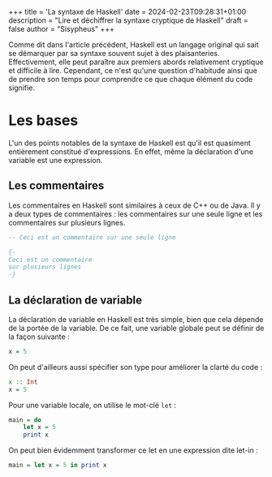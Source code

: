 +++
title = 'La syntaxe de Haskell'
date = 2024-02-23T09:28:31+01:00
description = "Lire et déchiffrer la syntaxe cryptique de Haskell"
draft = false
author = "Sisypheus"
+++

Comme dit dans l'article précédent, Haskell est un langage original qui sait se démarquer par sa syntaxe souvent sujet à des plaisanteries. Effectivement, elle peut paraître aux premiers abords relativement cryptique et difficile à lire. Cependant, ce n'est qu'une question d'habitude ainsi que de prendre son temps pour comprendre ce que chaque élément du code signifie.

# Les bases

L'un des points notables de la syntaxe de Haskell est qu'il est quasiment entièrement constitué d'expressions. En effet, même la déclaration d'une variable est une expression.

## Les commentaires

Les commentaires en Haskell sont similaires à ceux de C++ ou de Java. Il y a deux types de commentaires : les commentaires sur une seule ligne et les commentaires sur plusieurs lignes.

```haskell
-- Ceci est un commentaire sur une seule ligne

{-
Ceci est un commentaire
sur plusieurs lignes
-}
```

## La déclaration de variable

La déclaration de variable en Haskell est très simple, bien que cela dépende de la portée de la variable. De ce fait, une variable globale peut se définir de la façon suivante :

```haskell
x = 5
```

On peut d'ailleurs aussi spécifier son type pour améliorer la clarté du code :

```haskell
x :: Int
x = 5
```

Pour une variable locale, on utilise le mot-clé `let` :

```haskell
main = do
    let x = 5
    print x
```

On peut bien évidemment transformer ce let en une expression dite let-in :

```haskell
main = let x = 5 in print x
```
